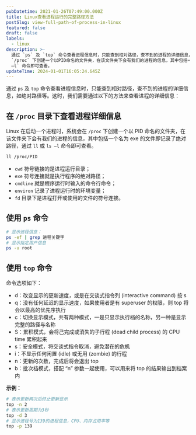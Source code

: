 ```yaml
---
pubDatetime: 2021-01-26T07:49:00.000Z
title: Linux查看进程运行的完整路径方法
postSlug: view-full-path-of-process-in-linux
featured: false
draft: false
labels:
  - linux
description: >-
  通过 `ps` 及 `top` 命令查看进程信息时，只能查到相对路径，查不到的进程的详细信息，如绝对路径等。Linux在启动一个进程时，系统会在
  `/proc` 下创建一个以PID命名的文件夹，在该文件夹下会有我们的进程的信息，其中包括一个名为exe的文件即记录了绝对路径，通过 `ll` 或 `ls
  –l` 命令即可查看。
updateTime: 2024-01-01T16:05:24.645Z
---
```


通过 `ps` 及 `top` 命令查看进程信息时，只能查到相对路径，查不到的进程的详细信息，如绝对路径等。这时，我们需要通过以下的方法来查看进程的详细信息：

## 在 `/proc` 目录下查看进程详细信息

Linux 在启动一个进程时，系统会在 `/proc` 下创建一个以 PID 命名的文件夹，在该文件夹下会有我们的进程的信息，其中包括一个名为 exe 的文件即记录了绝对路径，通过 `ll` 或 `ls –l` 命令即可查看。

```bash
ll /proc/PID
```

- `cwd` 符号链接的是进程运行目录；
- `exe` 符号连接就是执行程序的绝对路径；
- `cmdline` 就是程序运行时输入的命令行命令；
- `environ` 记录了进程运行时的环境变量；
- `fd` 目录下是进程打开或使用的文件的符号连接。

## 使用 `ps` 命令

```bash
# 显示进程信息：
ps -ef | grep 进程关键字
# 显示指定用户信息
ps -u root
```

## 使用 `top` 命令

命令选项如下：

- d：改变显示的更新速度，或是在交谈式指令列 (interactive command) 按 s
- q：没有任何延迟的显示速度，如果使用者是有 superuser 的权限，则 top 将会以最高的优先序执行
- c：切换显示模式，共有两种模式，一是只显示执行档的名称，另一种是显示完整的路径与名称
- S：累积模式，会将己完成或消失的子行程 (dead child process) 的 CPU time 累积起来
- s：安全模式，将交谈式指令取消，避免潜在的危机
- i：不显示任何闲置 (idle) 或无用 (zombie) 的行程
- n：更新的次数，完成后将会退出 top
- b：批次档模式，搭配 “n” 参数一起使用，可以用来将 top 的结果输出到档案内

**示例：**

```bash
# 表示更新两次后终止更新显示
top -n 2
# 表示更新周期为3秒
top -d 3
# 显示进程号为139的进程信息，CPU、内存占用率等
top -p 139
```
